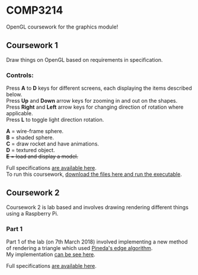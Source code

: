 # COMP3214
OpenGL coursework for the graphics module!  

## Coursework 1 ## 
Draw things on OpenGL based on requirements in specification.  
 
### Controls: ###     
Press **A** to **D** keys for different screens, each displaying the items described below.    
Press **Up** and **Down** arrow keys for zooming in and out on the shapes.    
Press **Right** and **Left** arrow keys for changing direction of rotation where applicable.   
Press **L** to toggle light direction rotation.   
	
**A** = wire-frame sphere.   
**B** = shaded sphere.  
**C** = draw rocket and have animations.  
**D** = textured object.  
~~**E** = load and display a model.~~  
  
Full specifications [are available here](res/spec/cw1.pdf).    
To run this coursework, [download the files here and run the executable](res/executable/cw1).    
  
  
## Coursework 2 ## 
Coursework 2 is lab based and involves drawing rendering different things using a Raspberry Pi. 
  
### Part 1 ###  
Part 1 of the lab (on 7th March 2018) involved implementing a new method of rendering a triangle which used [Pineda's edge algorithm](https://www.cs.drexel.edu/~david/Classes/Papers/comp175-06-pineda.pdf).    
My implementation [can be see here](cw2/rgl/Render.cpp). 
    
      
Full specifications [are available here](res/spec/cw2.pdf).    
  
  